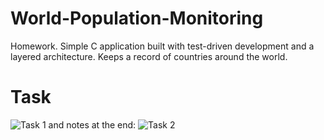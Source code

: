 # World-Population-Monitoring
Homework. Simple C application built with test-driven development and a layered architecture. Keeps a record of countries around the world.

# Task
![Task 1](http://i.imgur.com/XHRRXZo.png?1)
and notes at the end:
![Task 2](http://i.imgur.com/XZUomRP.png?1)
